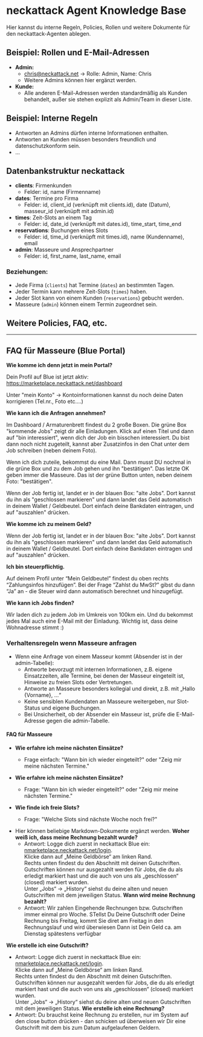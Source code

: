 # neckattack Agent Knowledge Base

Hier kannst du interne Regeln, Policies, Rollen und weitere Dokumente für den neckattack-Agenten ablegen.

## Beispiel: Rollen und E-Mail-Adressen

- **Admin:**
    - chris@neckattack.net → Rolle: Admin, Name: Chris
    - Weitere Admins können hier ergänzt werden.
- **Kunde:**
    - Alle anderen E-Mail-Adressen werden standardmäßig als Kunden behandelt, außer sie stehen explizit als Admin/Team in dieser Liste.

## Beispiel: Interne Regeln

- Antworten an Admins dürfen interne Informationen enthalten.
- Antworten an Kunden müssen besonders freundlich und datenschutzkonform sein.
- ...

## Datenbankstruktur neckattack

- **clients**: Firmenkunden
  - Felder: id, name (Firmenname)
- **dates**: Termine pro Firma
  - Felder: id, client_id (verknüpft mit clients.id), date (Datum), masseur_id (verknüpft mit admin.id)
- **times**: Zeit-Slots an einem Tag
  - Felder: id, date_id (verknüpft mit dates.id), time_start, time_end
- **reservations**: Buchungen eines Slots
  - Felder: id, time_id (verknüpft mit times.id), name (Kundenname), email
- **admin**: Masseure und Ansprechpartner
  - Felder: id, first_name, last_name, email

### Beziehungen:
- Jede Firma (`clients`) hat Termine (`dates`) an bestimmten Tagen.
- Jeder Termin kann mehrere Zeit-Slots (`times`) haben.
- Jeder Slot kann von einem Kunden (`reservations`) gebucht werden.
- Masseure (`admin`) können einem Termin zugeordnet sein.

## Weitere Policies, FAQ, etc.

---

## FAQ für Masseure (Blue Portal)

**Wie komme ich denn jetzt in mein Portal?**

Dein Profil auf Blue ist jetzt aktiv:
https://marketplace.neckattack.net/dashboard

Unter "mein Konto" → Kontoinformationen kannst du noch deine Daten korrigieren (Tel.nr., Foto etc....)

**Wie kann ich die Anfragen annehmen?**

Im Dashboard / Armaturenbrett findest du 2 große Boxen. Die grüne Box "kommende Jobs" zeigt dir alle Einladungen.
Klick auf einen Titel und dann auf "bin interessiert", wenn dich der Job ein bisschen interessiert.
Du bist dann noch nicht zugeteilt, kannst aber Zusatzinfos in den Chat unter dem Job schreiben (neben deinem Foto).

Wenn ich dich zuteile, bekommst du eine Mail. Dann musst DU nochmal in die grüne Box und zu dem Job gehen und ihn "bestätigen".
Das letzte OK geben immer die Masseure.
Das ist der grüne Button unten, neben deinem Foto: "bestätigen".

Wenn der Job fertig ist, landet er in der blauen Box: "alte Jobs".
Dort kannst du ihn als "geschlossen markieren" und dann landet das Geld automatisch in deinem Wallet / Geldbeutel.
Dort einfach deine Bankdaten eintragen, und auf "auszahlen" drücken.

**Wie komme ich zu meinem Geld?**

Wenn der Job fertig ist, landet er in der blauen Box: "alte Jobs".
Dort kannst du ihn als "geschlossen markieren" und dann landet das Geld automatisch in deinem Wallet / Geldbeutel.
Dort einfach deine Bankdaten eintragen und auf "auszahlen" drücken.

**Ich bin steuerpflichtig.**

Auf deinem Profil unter “Mein Geldbeutel” findest du oben rechts “Zahlungsinfos hinzufügen”. Bei der Frage “Zahlst du MwSt?” gibst du dann “Ja” an - die Steuer wird dann automatisch berechnet und hinzugefügt.

**Wie kann ich Jobs finden?**

Wir laden dich zu jedem Job im Umkreis von 100km ein.
Und du bekommst jedes Mal auch eine E-Mail mit der Einladung.
Wichtig ist, dass deine Wohnadresse stimmt :)


### Verhaltensregeln wenn Masseure anfragen 

- Wenn eine Anfrage von einem Masseur kommt (Absender ist in der admin-Tabelle):
    - Antworte bevorzugt mit internen Informationen, z.B. eigene Einsatzzeiten, alle Termine, bei denen der Masseur eingeteilt ist, Hinweise zu freien Slots oder Vertretungen.
    - Antworte an Masseure besonders kollegial und direkt, z.B. mit „Hallo {Vorname}, ...“
    - Keine sensiblen Kundendaten an Masseure weitergeben, nur Slot-Status und eigene Buchungen.
    - Bei Unsicherheit, ob der Absender ein Masseur ist, prüfe die E-Mail-Adresse gegen die admin-Tabelle.

#### FAQ für Masseure

- **Wie erfahre ich meine nächsten Einsätze?**
  - Frage einfach: "Wann bin ich wieder eingeteilt?" oder "Zeig mir meine nächsten Termine."

- **Wie erfahre ich meine nächsten Einsätze?**
  - Frage: "Wann bin ich wieder eingeteilt?" oder "Zeig mir meine nächsten Termine."


- **Wie finde ich freie Slots?**
  - Frage: "Welche Slots sind nächste Woche noch frei?"


<!-- Hier kannst du beliebig weitere FAQs für Masseure ergänzen! -->

- Hier können beliebige Markdown-Dokumente ergänzt werden.
**Woher weiß ich, dass meine Rechnung bezahlt wurde?**
  - Antwort: Logge dich zuerst in neckattack Blue ein: [nmarketplace.neckattack.net/login](https://nmarketplace.neckattack.net/login).  
    Klicke dann auf „Meine Geldbörse“ am linken Rand.  
    Rechts unten findest du den Abschnitt mit deinen Gutschriften.  
    Gutschriften können nur ausgezahlt werden für Jobs, die du als erledigt markiert hast und die auch von uns als „geschlossen“ (closed) markiert wurden.  
    Unter „Jobs“ → „History“ siehst du deine alten und neuen Gutschriften mit dem jeweiligen Status.
**Wann wird meine Rechnung bezahlt?**
  - Antwort: Wir zahlen Eingehende Rechnungen bzw. Gutschriften immer einmal pro Woche. STellst Du Deine Gutschrift oder Deine Rechnung bis Freitag, kommt Sie diret am Freitag in den Rechnungslauf und wird überwiesen Dann ist Dein Geld ca. am Dienstag spätestens verfügbar
  
**Wie erstelle ich eine Gutschrift?**
  - Antwort: Logge dich zuerst in neckattack Blue ein: [nmarketplace.neckattack.net/login](https://nmarketplace.neckattack.net/login).  
    Klicke dann auf „Meine Geldbörse“ am linken Rand.  
    Rechts unten findest du den Abschnitt mit deinen Gutschriften.  
    Gutschriften können nur ausgezahlt werden für Jobs, die du als erledigt markiert hast und die auch von uns als „geschlossen“ (closed) markiert wurden.  
    Unter „Jobs“ → „History“ siehst du deine alten und neuen Gutschriften mit dem jeweiligen Status.
**Wie erstelle ich eine Rechnung?**
  - Antwort: Du brauchst keine Rechnung zu erstellen, nur im System auf den close button drücken - dan schicken ud überweisen wir Dir eine Gutschrift mit dem bis zum Datum aufgelaufenen Geldern.
  